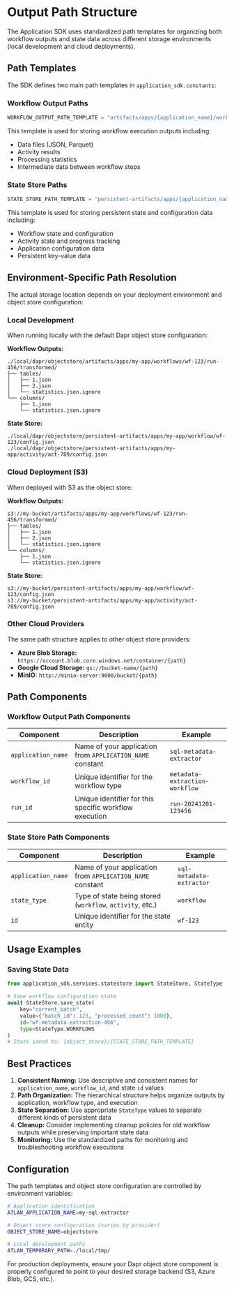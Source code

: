 # Output Path Structure

The Application SDK uses standardized path templates for organizing both workflow outputs and state data across different storage environments (local development and cloud deployments).

## Path Templates

The SDK defines two main path templates in `application_sdk.constants`:

### Workflow Output Paths
```python
WORKFLOW_OUTPUT_PATH_TEMPLATE = "artifacts/apps/{application_name}/workflows/{workflow_id}/{run_id}"
```

This template is used for storing workflow execution outputs including:
- Data files (JSON, Parquet)
- Activity results
- Processing statistics
- Intermediate data between workflow steps

### State Store Paths
```python
STATE_STORE_PATH_TEMPLATE = "persistent-artifacts/apps/{application_name}/{state_type}/{id}/config.json"
```

This template is used for storing persistent state and configuration data including:
- Workflow state and configuration
- Activity state and progress tracking
- Application configuration data
- Persistent key-value data

## Environment-Specific Path Resolution

The actual storage location depends on your deployment environment and object store configuration:

### Local Development
When running locally with the default Dapr object store configuration:

**Workflow Outputs:**
```
./local/dapr/objectstore/artifacts/apps/my-app/workflows/wf-123/run-456/transformed/
├── tables/
│   ├── 1.json
│   ├── 2.json
│   └── statistics.json.ignore
└── columns/
    ├── 1.json
    └── statistics.json.ignore
```

**State Store:**
```
./local/dapr/objectstore/persistent-artifacts/apps/my-app/workflow/wf-123/config.json
./local/dapr/objectstore/persistent-artifacts/apps/my-app/activity/act-789/config.json
```

### Cloud Deployment (S3)
When deployed with S3 as the object store:

**Workflow Outputs:**
```
s3://my-bucket/artifacts/apps/my-app/workflows/wf-123/run-456/transformed/
├── tables/
│   ├── 1.json
│   ├── 2.json
│   └── statistics.json.ignore
└── columns/
    ├── 1.json
    └── statistics.json.ignore
```

**State Store:**
```
s3://my-bucket/persistent-artifacts/apps/my-app/workflow/wf-123/config.json
s3://my-bucket/persistent-artifacts/apps/my-app/activity/act-789/config.json
```

### Other Cloud Providers
The same path structure applies to other object store providers:

- **Azure Blob Storage:** `https://account.blob.core.windows.net/container/{path}`
- **Google Cloud Storage:** `gs://bucket-name/{path}`
- **MinIO:** `http://minio-server:9000/bucket/{path}`

## Path Components

### Workflow Output Path Components

| Component | Description | Example |
|-----------|-------------|---------|
| `application_name` | Name of your application from `APPLICATION_NAME` constant | `sql-metadata-extractor` |
| `workflow_id` | Unique identifier for the workflow type | `metadata-extraction-workflow` |
| `run_id` | Unique identifier for this specific workflow execution | `run-20241201-123456` |

### State Store Path Components

| Component | Description | Example |
|-----------|-------------|---------|
| `application_name` | Name of your application from `APPLICATION_NAME` constant | `sql-metadata-extractor` |
| `state_type` | Type of state being stored (`workflow`, `activity`, etc.) | `workflow` |
| `id` | Unique identifier for the state entity | `wf-123` |

## Usage Examples


### Saving State Data
```python
from application_sdk.services.statestore import StateStore, StateType

# Save workflow configuration state
await StateStore.save_state(
    key="current_batch",
    value={"batch_id": 123, "processed_count": 1000},
    id="wf-metadata-extraction-456",
    type=StateType.WORKFLOWS
)
# State saved to: {object_store}/{STATE_STORE_PATH_TEMPLATE}
```

## Best Practices

1. **Consistent Naming:** Use descriptive and consistent names for `application_name`, `workflow_id`, and state `id` values
2. **Path Organization:** The hierarchical structure helps organize outputs by application, workflow type, and execution
3. **State Separation:** Use appropriate `StateType` values to separate different kinds of persistent data
4. **Cleanup:** Consider implementing cleanup policies for old workflow outputs while preserving important state data
5. **Monitoring:** Use the standardized paths for monitoring and troubleshooting workflow executions

## Configuration

The path templates and object store configuration are controlled by environment variables:

```bash
# Application identification
ATLAN_APPLICATION_NAME=my-sql-extractor

# Object store configuration (varies by provider)
OBJECT_STORE_NAME=objectstore

# Local development paths
ATLAN_TEMPORARY_PATH=./local/tmp/
```

For production deployments, ensure your Dapr object store component is properly configured to point to your desired storage backend (S3, Azure Blob, GCS, etc.).